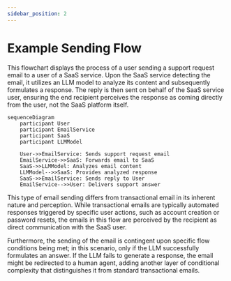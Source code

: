 ```yaml
---
sidebar_position: 2
---
```


# Example Sending Flow

This flowchart displays the process of a user sending a support request email to a user of a SaaS service. Upon the SaaS service detecting the email, it utilizes an LLM model to analyze its content and subsequently formulates a response. The reply is then sent on behalf of the SaaS service user, ensuring the end recipient perceives the response as coming directly from the user, not the SaaS platform itself.

```mermaid
sequenceDiagram
    participant User
    participant EmailService
    participant SaaS
    participant LLMModel

    User->>EmailService: Sends support request email
    EmailService->>SaaS: Forwards email to SaaS
    SaaS->>LLMModel: Analyzes email content
    LLMModel-->>SaaS: Provides analyzed response
    SaaS->>EmailService: Sends reply to User
    EmailService-->>User: Delivers support answer
```

This type of email sending differs from transactional email in its inherent nature and perception. While transactional emails are typically automated responses triggered by specific user actions, such as account creation or password resets, the emails in this flow are perceived by the recipient as direct communication with the SaaS user.

Furthermore, the sending of the email is contingent upon specific flow conditions being met; in this scenario, only if the LLM successfully formulates an answer. If the LLM fails to generate a response, the email might be redirected to a human agent, adding another layer of conditional complexity that distinguishes it from standard transactional emails.

